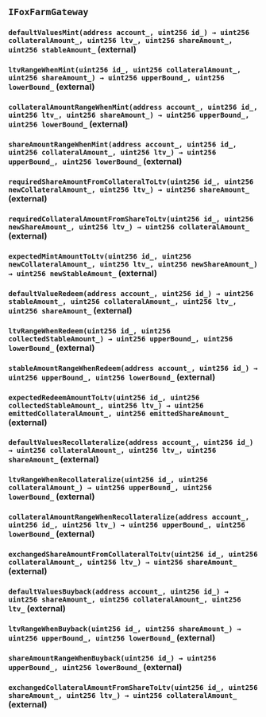 ## `IFoxFarmGateway`






### `defaultValuesMint(address account_, uint256 id_) → uint256 collateralAmount_, uint256 ltv_, uint256 shareAmount_, uint256 stableAmount_` (external)





### `ltvRangeWhenMint(uint256 id_, uint256 collateralAmount_, uint256 shareAmount_) → uint256 upperBound_, uint256 lowerBound_` (external)





### `collateralAmountRangeWhenMint(address account_, uint256 id_, uint256 ltv_, uint256 shareAmount_) → uint256 upperBound_, uint256 lowerBound_` (external)





### `shareAmountRangeWhenMint(address account_, uint256 id_, uint256 collateralAmount_, uint256 ltv_) → uint256 upperBound_, uint256 lowerBound_` (external)





### `requiredShareAmountFromCollateralToLtv(uint256 id_, uint256 newCollateralAmount_, uint256 ltv_) → uint256 shareAmount_` (external)





### `requiredCollateralAmountFromShareToLtv(uint256 id_, uint256 newShareAmount_, uint256 ltv_) → uint256 collateralAmount_` (external)





### `expectedMintAmountToLtv(uint256 id_, uint256 newCollateralAmount_, uint256 ltv_, uint256 newShareAmount_) → uint256 newStableAmount_` (external)





### `defaultValueRedeem(address account_, uint256 id_) → uint256 stableAmount_, uint256 collateralAmount_, uint256 ltv_, uint256 shareAmount_` (external)





### `ltvRangeWhenRedeem(uint256 id_, uint256 collectedStableAmount_) → uint256 upperBound_, uint256 lowerBound_` (external)





### `stableAmountRangeWhenRedeem(address account_, uint256 id_) → uint256 upperBound_, uint256 lowerBound_` (external)





### `expectedRedeemAmountToLtv(uint256 id_, uint256 collectedStableAmount_, uint256 ltv_) → uint256 emittedCollateralAmount_, uint256 emittedShareAmount_` (external)





### `defaultValuesRecollateralize(address account_, uint256 id_) → uint256 collateralAmount_, uint256 ltv_, uint256 shareAmount_` (external)





### `ltvRangeWhenRecollateralize(uint256 id_, uint256 collateralAmount_) → uint256 upperBound_, uint256 lowerBound_` (external)





### `collateralAmountRangeWhenRecollateralize(address account_, uint256 id_, uint256 ltv_) → uint256 upperBound_, uint256 lowerBound_` (external)





### `exchangedShareAmountFromCollateralToLtv(uint256 id_, uint256 collateralAmount_, uint256 ltv_) → uint256 shareAmount_` (external)





### `defaultValuesBuyback(address account_, uint256 id_) → uint256 shareAmount_, uint256 collateralAmount_, uint256 ltv_` (external)





### `ltvRangeWhenBuyback(uint256 id_, uint256 shareAmount_) → uint256 upperBound_, uint256 lowerBound_` (external)





### `shareAmountRangeWhenBuyback(uint256 id_) → uint256 upperBound_, uint256 lowerBound_` (external)





### `exchangedCollateralAmountFromShareToLtv(uint256 id_, uint256 shareAmount_, uint256 ltv_) → uint256 collateralAmount_` (external)






